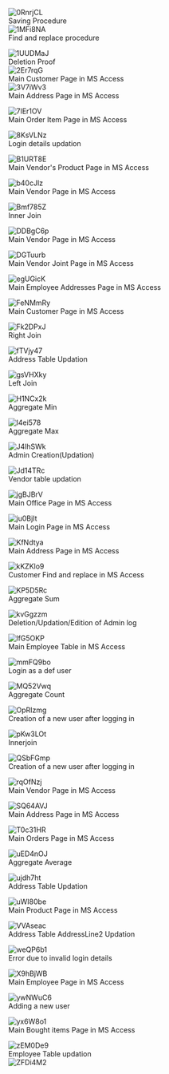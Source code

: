 


![0RnrjCL](https://user-images.githubusercontent.com/41834061/159145687-47e75938-9840-4fb8-91b8-1cc63765ea5a.png) <br>
Saving Procedure <br>
![1MFi8NA](https://user-images.githubusercontent.com/41834061/159145690-efd45cae-7408-4532-831e-992a25055b70.png) <br>
Find and replace procedure <br>

![1UUDMaJ](https://user-images.githubusercontent.com/41834061/159145691-eb47aecb-27c2-4b06-97f1-44b7174dae19.png) <br>
Deletion Proof <br>
![2Er7rqG](https://user-images.githubusercontent.com/41834061/159145692-0097c861-b236-494f-8243-2d32f3e944cf.png) <br>
Main Customer Page in MS Access <br>
![3V7iWv3](https://user-images.githubusercontent.com/41834061/159145693-215bfad6-720b-4a92-a372-0d8d8eef3b58.png) <br>
Main Address Page in MS Access <br>

![7IEr1OV](https://user-images.githubusercontent.com/41834061/159145694-e42899e1-36ad-468a-94b5-f4fb063d5a20.png) <br>
Main Order Item Page in MS Access <br>

![8KsVLNz](https://user-images.githubusercontent.com/41834061/159145695-a2425ce1-9576-4778-bc60-a859e49d8a7e.png) <br>
Login details updation <br>

![B1URT8E](https://user-images.githubusercontent.com/41834061/159145696-ebccd8dc-8de1-4288-9270-4be9d26c2e95.png) <br>
Main Vendor's Product Page in MS Access <br>

![b40cJlz](https://user-images.githubusercontent.com/41834061/159145697-7ecae193-82b4-445e-928f-f7eda8bc2dd5.png) <br>
Main Vendor Page in MS Access <br>

![Bmf785Z](https://user-images.githubusercontent.com/41834061/159145698-5d03409c-6628-4efc-8ee3-00d0781b867e.png) <br>
Inner Join <br>

![DDBgC6p](https://user-images.githubusercontent.com/41834061/159145699-4d4da6d4-8194-43d8-a0aa-5d835f9173a2.png) <br>
Main Vendor Page in MS Access <br>

![DGTuurb](https://user-images.githubusercontent.com/41834061/159145700-e7ba96c9-ca1d-4fed-9a5e-10908390bb1e.png) <br>
Main Vendor Joint Page in MS Access <br>

![egUGicK](https://user-images.githubusercontent.com/41834061/159145701-0fa4fcf2-212a-47f2-a8f4-e0df4c310fc6.png) <br>
Main Employee Addresses Page in MS Access <br>

![FeNMmRy](https://user-images.githubusercontent.com/41834061/159145702-80542766-b2bb-42e5-8fdf-c126fba43b17.png) <br>
Main Customer Page in MS Access <br>

![Fk2DPxJ](https://user-images.githubusercontent.com/41834061/159145704-8cb84271-1b52-4207-97a5-fb1ad4bfd978.png) <br>
Right Join <br>

![fTVjy47](https://user-images.githubusercontent.com/41834061/159145705-a54e75d9-1e52-40f5-b557-bd5851913e5d.png) <br>
Address Table Updation <br>

![gsVHXky](https://user-images.githubusercontent.com/41834061/159145706-b44d0a31-0868-428e-b0bb-fbf184626e42.png) <br>
Left Join <br>

![H1NCx2k](https://user-images.githubusercontent.com/41834061/159145707-d09375c3-a6a0-46a2-938a-102feaa260de.png) <br>
Aggregate Min <br>

![I4ei578](https://user-images.githubusercontent.com/41834061/159145708-4a4795eb-0086-453e-a570-2cb69bb9b589.png) <br>
Aggregate Max

![J4lhSWk](https://user-images.githubusercontent.com/41834061/159145709-0db4328e-1930-41d7-b3df-30d7f0921b27.png) <br>
Admin Creation(Updation) <br>

![Jd14TRc](https://user-images.githubusercontent.com/41834061/159145710-88db2f91-74be-4250-bfa3-07b5feb796f4.png) <br>
Vendor table updation <br>

![jgBJBrV](https://user-images.githubusercontent.com/41834061/159145711-fd7623b8-0a1f-4c6b-964d-f024d92f98ed.png) <br>
Main Office Page in MS Access <br>

![ju0BjIt](https://user-images.githubusercontent.com/41834061/159145712-a9f7d2be-9729-44cf-a201-8828f47478d5.png) <br>
Main Login Page in MS Access <br>

![KfNdtya](https://user-images.githubusercontent.com/41834061/159145714-a7bdad38-492d-4a29-b7f4-ca04e8272960.png) <br>
Main Address Page in MS Access <br>

![kKZKlo9](https://user-images.githubusercontent.com/41834061/159145715-078b048a-08c6-407f-a844-4ec63a0dc87e.png) <br>
Customer Find and replace in MS Access <br>

![KP5D5Rc](https://user-images.githubusercontent.com/41834061/159145716-0f728b84-01ae-4f21-8d05-50a14eea6bea.png) <br>
Aggregate Sum <br>

![kvGgzzm](https://user-images.githubusercontent.com/41834061/159145717-c1af8dab-469f-4806-a382-cde1b4e7c68d.png) <br>
Deletion/Updation/Edition of Admin log <br>

![lfG5OKP](https://user-images.githubusercontent.com/41834061/159145718-64678716-c883-439b-8b78-a04921f1674b.png) <br>
Main Employee Table in MS Access <br>

![mmFQ9bo](https://user-images.githubusercontent.com/41834061/159145719-57cf58c1-788f-4c25-a0d8-50ae774cc5bf.png) <br>
Login as a def user <br>

![MQ52Vwq](https://user-images.githubusercontent.com/41834061/159145720-66da286b-d898-4df8-9525-1ef0d07ece79.png) <br>
Aggregate Count <br>

![OpRIzmg](https://user-images.githubusercontent.com/41834061/159145721-5817a68e-439f-4753-9e0f-cc9fd8d5284e.png) <br>
Creation of a new user after logging in <br>

![pKw3LOt](https://user-images.githubusercontent.com/41834061/159145722-c1e869ba-3014-4b14-a45c-2f806f2c6b63.png) <br>
Innerjoin <br>

![QSbFGmp](https://user-images.githubusercontent.com/41834061/159145724-ed65d3a8-e0ae-4a56-b61f-791009628f7d.png) <br>
Creation of a new user after logging in <br>

![rqOfNzj](https://user-images.githubusercontent.com/41834061/159145725-2b004cd0-7ddd-4b30-9e13-9807ce422206.png) <br>
Main Vendor Page in MS Access <br>

![SQ64AVJ](https://user-images.githubusercontent.com/41834061/159145726-6910587b-5a88-4eee-ae08-15c07aa7c1aa.png) <br>
Main Address Page in MS Access <br>

![T0c31HR](https://user-images.githubusercontent.com/41834061/159145727-3248f793-dc8c-4e80-a18d-6bbb1408dbfc.png) <br>
Main Orders Page in MS Access <br>

![uED4nOJ](https://user-images.githubusercontent.com/41834061/159145729-22d564e6-26ca-46d8-afb6-0ff7c90b0eb7.png) <br>
Aggregate Average <br>

![ujdh7ht](https://user-images.githubusercontent.com/41834061/159145731-466c2bfb-04ff-4be0-962e-d3212c8950a5.png) <br>
Address Table Updation <br>

![uWI80be](https://user-images.githubusercontent.com/41834061/159145732-8b05cbc4-01a2-4540-ba2b-1d3a2f4298c3.png) <br>
Main Product Page in MS Access <br>

![VVAseac](https://user-images.githubusercontent.com/41834061/159145734-5020348d-1970-4ee8-be28-3c10ae133405.png) <br>
Address Table AddressLine2 Updation <br>

![weQP6b1](https://user-images.githubusercontent.com/41834061/159145735-3b11ea59-7292-4184-889a-e96699a318e5.png) <br>
Error due to invalid login details <br>

![X9hBjWB](https://user-images.githubusercontent.com/41834061/159145736-05d09fa8-ad76-4c0d-8212-24dd9fb5cecb.png) <br>
Main Employee Page in MS Access <br>

![ywNWuC6](https://user-images.githubusercontent.com/41834061/159145737-c1f5d32d-b8f8-4f29-b787-fe4bc4b4b83b.png) <br>
Adding a new user <br>

![yx6W8o1](https://user-images.githubusercontent.com/41834061/159145739-d43a86f6-4f43-4613-b8df-099d878f85cd.png) <br>
Main Bought items Page in MS Access <br>

![zEM0De9](https://user-images.githubusercontent.com/41834061/159145740-d81f1666-00db-42ae-bd96-67f7b035f77a.png) <br>
Employee Table updation <br>
![ZFDi4M2](https://user-images.githubusercontent.com/41834061/159145742-41db1ca6-1ede-49bc-a221-46f871093a35.png) <br>

